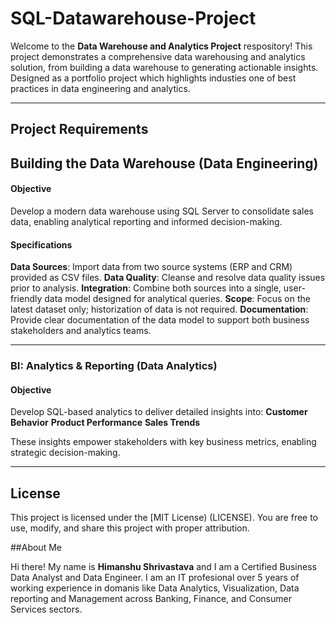 # SQL-Datawarehouse-Project

Welcome to the **Data Warehouse and Analytics Project** respository!
This project demonstrates a comprehensive data warehousing and analytics solution, from building a data warehouse to generating actionable insights. Designed as a portfolio project which highlights industies one of best practices in data engineering and analytics.

---

## Project Requirements

## Building the Data Warehouse (Data Engineering)

#### Objective
Develop a modern data warehouse using SQL Server to consolidate sales data, enabling analytical reporting and informed decision-making.

#### Specifications
**Data Sources**: Import data from two source systems (ERP and CRM) provided as CSV files.
**Data Quality**: Cleanse and resolve data quality issues prior to analysis.
**Integration**: Combine both sources into a single, user-friendly data model designed for analytical queries.
**Scope**: Focus on the latest dataset only; historization of data is not required.
**Documentation**: Provide clear documentation of the data model to support both business stakeholders and analytics teams.

---

### BI: Analytics & Reporting (Data Analytics)

#### Objective
Develop SQL-based analytics to deliver detailed insights into:
**Customer Behavior**
**Product Performance**
**Sales Trends**


These insights empower stakeholders with key business metrics, enabling strategic decision-making.

---

## License

This project is licensed under the [MIT License) (LICENSE). You are free to use, modify, and share this project with proper attribution.

##About Me

Hi there! My name is **Himanshu Shrivastava** and I am a Certified Business Data Analyst and Data Engineer. I am an IT profesional  over 5 years of working experience in domanis like Data Analytics, Visualization, Data reporting and Management across Banking, Finance, and Consumer Services sectors.
